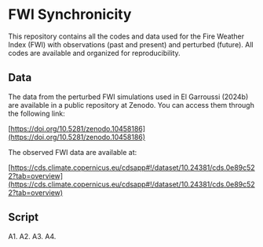 # FWI Synchronicity

This repository contains all the codes and data used for the Fire Weather Index (FWI) with observations (past and present) and perturbed (future). 
All codes are available and organized for reproducibility.

## Data

The data from the perturbed FWI simulations used in El Garroussi (2024b) are available in a public repository at Zenodo. You can access them through the following link:

[https://doi.org/10.5281/zenodo.10458186](https://doi.org/10.5281/zenodo.10458186)

The observed FWI data are available at:

[https://cds.climate.copernicus.eu/cdsapp#!/dataset/10.24381/cds.0e89c522?tab=overview](https://cds.climate.copernicus.eu/cdsapp#!/dataset/10.24381/cds.0e89c522?tab=overview)

## Script

A1.
A2.
A3.
A4.
